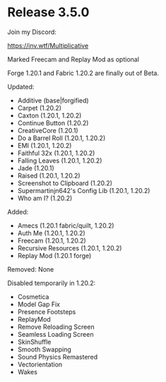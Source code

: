 # Release 3.5.0

Join my Discord:

https://inv.wtf/Multiplicative

Marked Freecam and Replay Mod as optional

Forge 1.20.1 and Fabric 1.20.2 are finally out of Beta.

Updated:
- Additive (base|forgified)
- Carpet (1.20.2)
- Caxton (1.20.1, 1.20.2)
- Continue Button (1.20.2)
- CreativeCore (1.20.1)
- Do a Barrel Roll (1.20.1, 1.20.2)
- EMI (1.20.1, 1.20.2)
- Faithful 32x (1.20.1, 1.20.2)
- Falling Leaves (1.20.1, 1.20.2)
- Jade (1.20.1)
- Raised (1.20.1, 1.20.2)
- Screenshot to Clipboard (1.20.2)
- Supermartinjn642's Config Lib (1.20.1, 1.20.2)
- Who am I? (1.20.2)

Added:
- Amecs (1.20.1 fabric/quilt, 1.20.2)
- Auth Me (1.20.1, 1.20.2)
- Freecam (1.20.1, 1.20.2)
- Recursive Resources (1.20.1, 1.20.2)
- Replay Mod (1.20.1 forge)

Removed:
None

Disabled temporarily in 1.20.2:
- Cosmetica
- Model Gap Fix
- Presence Footsteps
- ReplayMod
- Remove Reloading Screen
- Seamless Loading Screen
- SkinShuffle
- Smooth Swapping
- Sound Physics Remastered
- Vectorientation
- Wakes
